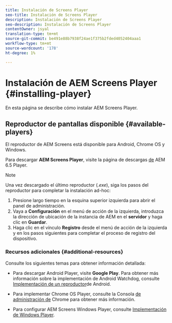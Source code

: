 ```yaml
---
title: Instalación de Screens Player
seo-title: Instalación de Screens Player
description: Instalación de Screens Player
seo-description: Instalación de Screens Player
contentOwner: jsyal
translation-type: tm+mt
source-git-commit: be491e88b7938f24ae1f375b2fded4052404aaa1
workflow-type: tm+mt
source-wordcount: '178'
ht-degree: 1%

---
```



# Instalación de AEM Screens Player {#installing-player}

En esta página se describe cómo instalar AEM Screens Player.

## Reproductor de pantallas disponible {#available-players}

El reproductor de AEM Screens está disponible para Android, Chrome OS y Windows.

Para descargar **AEM Screens Player**, visite la página de descargas [de](https://download.macromedia.com/screens/) AEM 6.5 Player.

>[!NOTE]
>
>Una vez descargado el último reproductor (*.exe*), siga los pasos del reproductor para completar la instalación ad-hoc:
>
>1. Presione largo tiempo en la esquina superior izquierda para abrir el panel de administración.
>1. Vaya a **Configuración** en el menú de acción de la izquierda, introduzca la dirección de ubicación de la instancia de AEM en el **servidor** y haga clic en **Guardar**.
>1. Haga clic en el vínculo **Registro** desde el menú de acción de la izquierda y en los pasos siguientes para completar el proceso de registro del dispositivo.


### Recursos adicionales {#additional-resources}

Consulte los siguientes temas para obtener información detallada:

* Para descargar Android Player, visite **Google Play**. Para obtener más información sobre la implementación de Android Watchdog, consulte [Implementación de un reproductor](implementing-android-player.md)de Android.

* Para implementar Chrome OS Player, consulte la Consola [de administración de](implementing-chrome-os-player.md) Chrome para obtener más información.

* Para configurar AEM Screens Windows Player, consulte [Implementación de Windows Player](implementing-windows-player.md).